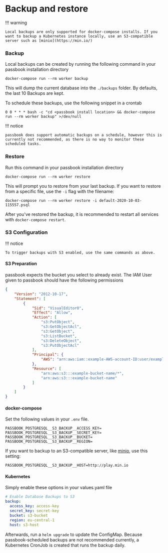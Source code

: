 # Backup and restore

!!! warning

    Local backups are only supported for docker-compose installs. If you want to backup a Kubernetes instance locally, use an S3-compatible server such as [minio](https://min.io/)

### Backup

Local backups can be created by running the following command in your passbook installation directory

```
docker-compose run --rm worker backup
```

This will dump the current database into the `./backups` folder. By defaults, the last 10 Backups are kept.

To schedule these backups, use the following snippet in a crontab

```
0 0 * * * bash -c "cd <passbook install location> && docker-compose run --rm worker backup" >/dev/null
```

!!! notice

    passbook does support automatic backups on a schedule, however this is currently not recommended, as there is no way to monitor these scheduled tasks.

### Restore

Run this command in your passbook installation directory

```
docker-compose run --rm worker restore
```

This will prompt you to restore from your last backup. If you want to restore from a specific file, use the `-i` flag with the filename:

```
docker-compose run --rm worker restore -i default-2020-10-03-115557.psql
```

After you've restored the backup, it is recommended to restart all services with `docker-compose restart`.

### S3 Configuration

!!! notice

    To trigger backups with S3 enabled, use the same commands as above.

#### S3 Preparation

passbook expects the bucket you select to already exist. The IAM User given to passbook should have the following permissions

```json
{
    "Version": "2012-10-17",
    "Statement": [
        {
            "Sid": "VisualEditor0",
            "Effect": "Allow",
            "Action": [
                "s3:PutObject",
                "s3:GetObjectAcl",
                "s3:GetObject",
                "s3:ListBucket",
                "s3:DeleteObject",
                "s3:PutObjectAcl"
            ],
            "Principal": {
                "AWS": "arn:aws:iam::example-AWS-account-ID:user/example-user-name"
            },
            "Resource": [
                "arn:aws:s3:::example-bucket-name/*",
                "arn:aws:s3:::example-bucket-name"
            ]
        }
    ]
}
```

#### docker-compose

Set the following values in your `.env` file.

```
PASSBOOK_POSTGRESQL__S3_BACKUP__ACCESS_KEY=
PASSBOOK_POSTGRESQL__S3_BACKUP__SECRET_KEY=
PASSBOOK_POSTGRESQL__S3_BACKUP__BUCKET=
PASSBOOK_POSTGRESQL__S3_BACKUP__REGION=
```

If you want to backup to an S3-compatible server, like [minio](https://min.io/), use this setting:

```
PASSBOOK_POSTGRESQL__S3_BACKUP__HOST=http://play.min.io
```

#### Kubernetes

Simply enable these options in your values.yaml file

```yaml
# Enable Database Backups to S3
backup:
  access_key: access-key
  secret_key: secret-key
  bucket: s3-bucket
  region: eu-central-1
  host: s3-host
```

Afterwards, run a `helm upgrade` to update the ConfigMap. Because passbook-scheduled backups are not recommended currently, a Kubernetes CronJob is created that runs the backup daily.

